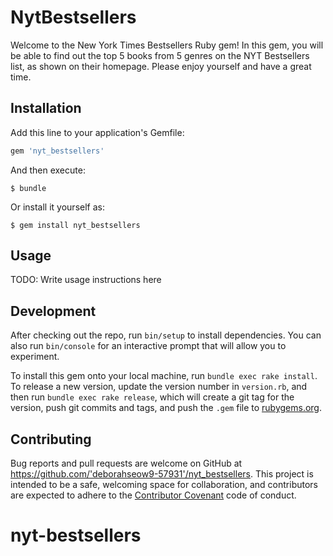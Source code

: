 # NytBestsellers

Welcome to the New York Times Bestsellers Ruby gem! In this gem, you will be able to find out the top 5 books from 5 genres on the NYT Bestsellers list, as shown on their homepage. Please enjoy yourself and have a great time. 

## Installation

Add this line to your application's Gemfile:

```ruby
gem 'nyt_bestsellers'
```

And then execute:

    $ bundle

Or install it yourself as:

    $ gem install nyt_bestsellers

## Usage

TODO: Write usage instructions here

## Development

After checking out the repo, run `bin/setup` to install dependencies. You can also run `bin/console` for an interactive prompt that will allow you to experiment.

To install this gem onto your local machine, run `bundle exec rake install`. To release a new version, update the version number in `version.rb`, and then run `bundle exec rake release`, which will create a git tag for the version, push git commits and tags, and push the `.gem` file to [rubygems.org](https://rubygems.org).

## Contributing

Bug reports and pull requests are welcome on GitHub at https://github.com/'deborahseow9-57931'/nyt_bestsellers. This project is intended to be a safe, welcoming space for collaboration, and contributors are expected to adhere to the [Contributor Covenant](http://contributor-covenant.org) code of conduct.

# nyt-bestsellers

